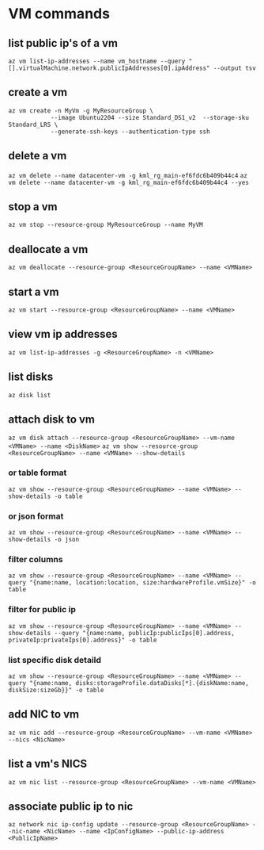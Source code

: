 # VM commands

## list public ip's of a vm
`az vm list-ip-addresses --name vm_hostname --query "[].virtualMachine.network.publicIpAddresses[0].ipAddress" --output tsv`
## create a vm
```
az vm create -n MyVm -g MyResourceGroup \
            --image Ubuntu2204 --size Standard_DS1_v2  --storage-sku Standard_LRS \
            --generate-ssh-keys --authentication-type ssh
```
## delete a vm
`az vm delete --name datacenter-vm -g kml_rg_main-ef6fdc6b409b44c4`
`az vm delete --name datacenter-vm -g kml_rg_main-ef6fdc6b409b44c4 --yes`
## stop a vm
`az vm stop --resource-group MyResourceGroup --name MyVM`
## deallocate a vm
`az vm deallocate --resource-group <ResourceGroupName> --name <VMName>`
## start a vm
`az vm start --resource-group <ResourceGroupName> --name <VMName>`
## view vm ip addresses
`az vm list-ip-addresses -g <ResourceGroupName> -n <VMName>`
## list disks
`az disk list`
## attach disk to vm
`az vm disk attach --resource-group <ResourceGroupName> --vm-name <VMName> --name <DiskName>`
`az vm show --resource-group <ResourceGroupName> --name <VMName> --show-details`
### or table format
`az vm show --resource-group <ResourceGroupName> --name <VMName> --show-details -o table`
### or json format
`az vm show --resource-group <ResourceGroupName> --name <VMName> --show-details -o json`
### filter columns
`az vm show --resource-group <ResourceGroupName> --name <VMName> --query "{name:name, location:location, size:hardwareProfile.vmSize}" -o table`
### filter for public ip
`az vm show --resource-group <ResourceGroupName> --name <VMName> --show-details --query "{name:name, publicIp:publicIps[0].address, privateIp:privateIps[0].address}" -o table`
### list specific disk detaild
`az vm show --resource-group <ResourceGroupName> --name <VMName> --query "{name:name, disks:storageProfile.dataDisks[*].{diskName:name, diskSize:sizeGb}}" -o table`
## add NIC to vm
`az vm nic add --resource-group <ResourceGroupName> --vm-name <VMName> --nics <NicName>`
## list a vm's NICS
`az vm nic list --resource-group <ResourceGroupName> --vm-name <VMName>`
## associate public ip to nic
`az network nic ip-config update --resource-group <ResourceGroupName> --nic-name <NicName> --name <IpConfigName> --public-ip-address <PublicIpName>`